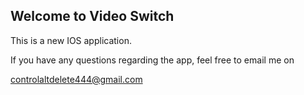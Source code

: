 ## Welcome to Video Switch

This is a new IOS application. 



If you have any questions regarding the app, feel free to email me on

controlaltdelete444@gmail.com 
